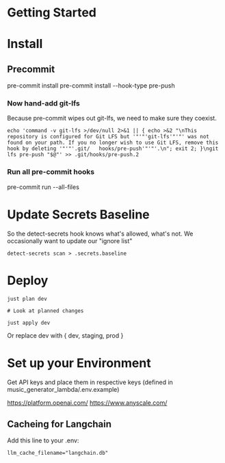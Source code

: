 # Getting Started

# Install

## Precommit

pre-commit install
pre-commit install --hook-type pre-push

### Now hand-add git-lfs

Because pre-commit wipes out git-lfs, we need to make sure they coexist.

    echo 'command -v git-lfs >/dev/null 2>&1 || { echo >&2 "\nThis repository is configured for Git LFS but '"'"'git-lfs'"'"' was not found on your path. If you no longer wish to use Git LFS, remove this hook by deleting '"'"'.git/   hooks/pre-push'"'"'.\n"; exit 2; }\ngit lfs pre-push "$@"' >> .git/hooks/pre-push.2

### Run all pre-commit hooks

pre-commit run --all-files

# Update Secrets Baseline

So the detect-secrets hook knows what's allowed, what's not. We occasionally want to update our "ignore list"

    detect-secrets scan > .secrets.baseline

# Deploy

```
just plan dev

# Look at planned changes

just apply dev
```

Or replace dev with { dev, staging, prod }

# Set up your Environment

Get API keys and place them in respective keys (defined in music_generator_lambda/.env.example)

https://platform.openai.com/
https://www.anyscale.com/


## Cacheing for Langchain

Add this line to your .env:

    llm_cache_filename="langchain.db"
